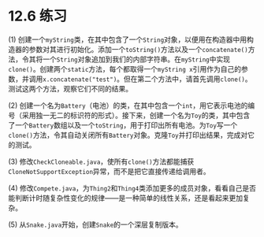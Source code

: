 # 12.6 练习

\(1\) 创建一个`myString`类，在其中包含了一个`String`对象，以便用在构造器中用构造器的参数对其进行初始化。添加一个`toString()`方法以及一个`concatenate()`方法，令其将一个`String`对象追加到我们的内部字符串。在`myString`中实现`clone()`。创建两个`static`方法，每个都取得一个`myString x`引用作为自己的参数，并调用`x.concatenate("test")`。但在第二个方法中，请首先调用`clone()`。测试这两个方法，观察它们不同的结果。

\(2\) 创建一个名为`Battery`（电池）的类，在其中包含一个`int`，用它表示电池的编号（采用独一无二的标识符的形式）。接下来，创建一个名为`Toy`的类，其中包含了一个`Battery`数组以及一个`toString`，用于打印出所有电池。为`Toy`写一个`clone()`方法，令其自动关闭所有`Battery`对象。克隆`Toy`并打印出结果，完成对它的测试。

\(3\) 修改`CheckCloneable.java`，使所有`clone()`方法都能捕获`CloneNotSupportException`异常，而不是把它直接传递给调用者。

\(4\) 修改`Compete.java`，为`Thing2`和`Thing4`类添加更多的成员对象，看看自己是否能判断计时随复杂性变化的规律——是一种简单的线性关系，还是看起来更加复杂。

\(5\) 从`Snake.java`开始，创建`Snake`的一个深层复制版本。

